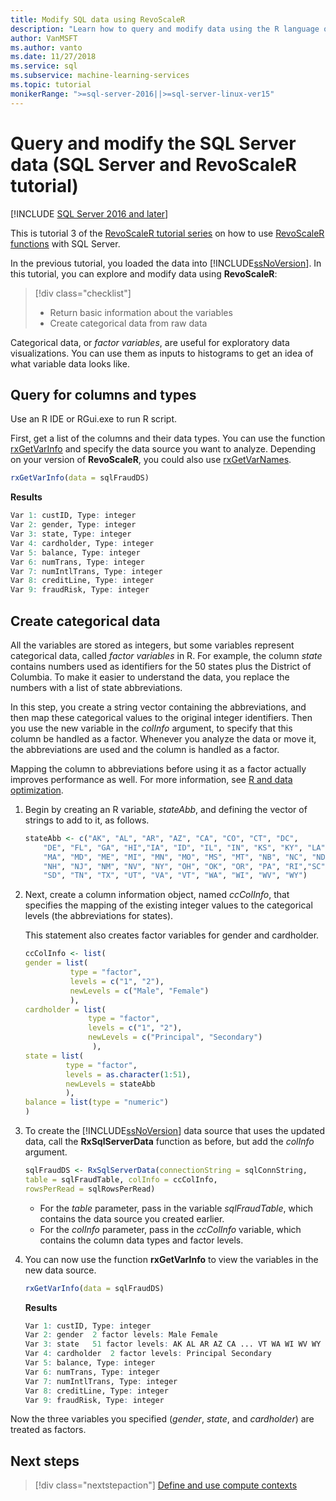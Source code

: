 ```yaml
---
title: Modify SQL data using RevoScaleR
description: "Learn how to query and modify data using the R language on SQL Server, specifically the RevoScaleR function."
author: VanMSFT
ms.author: vanto
ms.date: 11/27/2018
ms.service: sql
ms.subservice: machine-learning-services
ms.topic: tutorial
monikerRange: ">=sql-server-2016||>=sql-server-linux-ver15"
---
```

# Query and modify the SQL Server data (SQL Server and RevoScaleR tutorial)
[!INCLUDE [SQL Server 2016 and later](../../includes/applies-to-version/sqlserver2016.md)]

This is tutorial 3 of the [RevoScaleR tutorial series](deepdive-data-science-deep-dive-using-the-revoscaler-packages.md) on how to use [RevoScaleR functions](/machine-learning-server/r-reference/revoscaler/revoscaler) with SQL Server.

In the previous tutorial, you loaded the data into [!INCLUDE[ssNoVersion](../../includes/ssnoversion-md.md)]. In this tutorial, you can explore and modify data using **RevoScaleR**:

> [!div class="checklist"]
> * Return basic information about the variables
> * Create categorical data from raw data

Categorical data, or *factor variables*, are useful for exploratory data visualizations. You can use them as inputs to histograms to get an idea of what variable data looks like.

## Query for columns and types

Use an R IDE or RGui.exe to run R script. 

First, get a list of the columns and their data types. You can use the function [rxGetVarInfo](/machine-learning-server/r-reference/revoscaler/rxgetvarinfoxdf) and specify the data source you want to analyze. Depending on your version of **RevoScaleR**, you could also use [rxGetVarNames](/machine-learning-server/r-reference/revoscaler/rxgetvarnames). 
  
```R
rxGetVarInfo(data = sqlFraudDS)
```

**Results**

```R
Var 1: custID, Type: integer
Var 2: gender, Type: integer
Var 3: state, Type: integer
Var 4: cardholder, Type: integer
Var 5: balance, Type: integer
Var 6: numTrans, Type: integer
Var 7: numIntlTrans, Type: integer
Var 8: creditLine, Type: integer
Var 9: fraudRisk, Type: integer
```

## Create categorical data

All the variables are stored as integers, but some variables represent categorical data, called *factor variables* in R. For example, the column *state* contains numbers used as identifiers for the 50 states plus the District of Columbia. To make it easier to understand the data, you replace the numbers with a list of state abbreviations.

In this step, you create a string vector containing the abbreviations, and then map these categorical values to the original integer identifiers. Then you use the new variable in the *colInfo* argument, to specify that this column be handled as a factor. Whenever you analyze the data or move it, the abbreviations are used and the column is handled as a factor.

Mapping the column to abbreviations before using it as a factor actually improves performance as well. For more information, see [R and data optimization](../r/r-and-data-optimization-r-services.md).

1. Begin by creating an R variable, *stateAbb*, and defining the vector of strings to add to it, as follows.
  
    ```R
    stateAbb <- c("AK", "AL", "AR", "AZ", "CA", "CO", "CT", "DC",
        "DE", "FL", "GA", "HI","IA", "ID", "IL", "IN", "KS", "KY", "LA",
        "MA", "MD", "ME", "MI", "MN", "MO", "MS", "MT", "NB", "NC", "ND",
        "NH", "NJ", "NM", "NV", "NY", "OH", "OK", "OR", "PA", "RI","SC",
        "SD", "TN", "TX", "UT", "VA", "VT", "WA", "WI", "WV", "WY")
    ```

2. Next, create a column information object, named *ccColInfo*, that specifies the mapping of the existing integer values to the categorical levels (the abbreviations for states).
  
    This statement also creates factor variables for gender and cardholder.
  
    ```R
    ccColInfo <- list(
    gender = list(
              type = "factor",
              levels = c("1", "2"),
              newLevels = c("Male", "Female")
              ),
    cardholder = list(
                  type = "factor",
                  levels = c("1", "2"),
                  newLevels = c("Principal", "Secondary")
                   ),
    state = list(
             type = "factor",
             levels = as.character(1:51),
             newLevels = stateAbb
             ),
    balance = list(type = "numeric")
    )
    ```
  
3. To create the [!INCLUDE[ssNoVersion](../../includes/ssnoversion-md.md)] data source that uses the updated data, call the **RxSqlServerData** function as before, but add the *colInfo* argument.
  
    ```R
    sqlFraudDS <- RxSqlServerData(connectionString = sqlConnString,
    table = sqlFraudTable, colInfo = ccColInfo,
    rowsPerRead = sqlRowsPerRead)
    ```
  
    - For the *table* parameter, pass in the variable *sqlFraudTable*, which contains the data source you created earlier.
    - For the *colInfo* parameter, pass in the *ccColInfo* variable, which contains the column data types and factor levels.

4.  You can now use the function **rxGetVarInfo** to view the variables in the new data source.
  
    ```R
    rxGetVarInfo(data = sqlFraudDS)
    ```

    **Results**
    
    ```R
    Var 1: custID, Type: integer
    Var 2: gender  2 factor levels: Male Female
    Var 3: state   51 factor levels: AK AL AR AZ CA ... VT WA WI WV WY
    Var 4: cardholder  2 factor levels: Principal Secondary
    Var 5: balance, Type: integer
    Var 6: numTrans, Type: integer
    Var 7: numIntlTrans, Type: integer
    Var 8: creditLine, Type: integer
    Var 9: fraudRisk, Type: integer
    ```

Now the three variables you specified (*gender*, *state*, and *cardholder*) are  treated as factors.

## Next steps

> [!div class="nextstepaction"]
> [Define and use compute contexts](../../machine-learning/tutorials/deepdive-define-and-use-compute-contexts.md)
